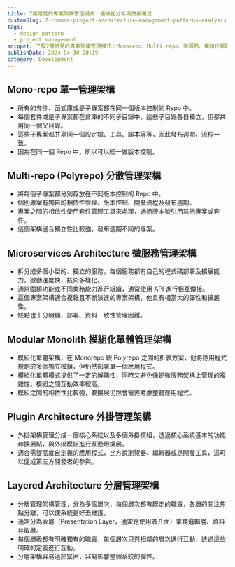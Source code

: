 ```yaml
---
title: 7種常見的專案架構管理模式：優缺點分析與應用場景
customSlug: 7-common-project-architecture-management-patterns-analysis
tags:
  - design pattern
  - project management
snippet: 了解7種常見的專案架構管理模式：Monorepo、Multi-repo、微服務、模組化單體、外掛、分層架構，分析各自的優缺點、特性以及適用場景。
publishDate: 2024-04-30 20:19
category: Development
---
```


## Mono-repo 單一管理架構

- 所有的套件、函式庫或是子專案都在同一個版本控制的 Repo 中。
- 每個套件或是子專案都在倉庫的不同子目錄中，這些子目錄各自獨立，但都共用同一個父目錄。
- 這些子專案都共享同一個設定檔、工具、腳本等等，因此發布週期、流程一致。
- 因為在同一個 Repo 中，所以可以統一做版本控制。

## Multi-repo (Polyrepo) 分散管理架構

- 將每個子專案都分別存放在不同版本控制的 Repo 中。
- 個別專案有獨自的相依性管理、版本控制、開發流程及發布週期。
- 專案之間的相依性使用套件管理工具來處理，通過版本號引用其他專案或套件。
- 這個架構適合獨立性比較強，發布週期不同的專案。

## Microservices Architecture 微服務管理架構

- 拆分成多個小型的、獨立的服務，每個服務都有自己的程式碼部署及擴展能力，啟動速度快，技術多樣化。
- 通常圍繞功能或不同業務能力進行組織，通常使用 API 進行相互傳接。
- 這個專案架構適合複雜且不斷演進的專案架構，他具有相當大的彈性和擴展性。
- 缺點也十分明顯，部署、資料一致性管理困難。

## Modular Monolith 模組化單體管理架構

- 模組化單體架構，在 Monorepo 跟 Polyrepo 之間的折衷方案，他將應用程式規劃成多個獨立模組，但仍然部署單一個應用程式。
- 模組化單體模式提供了一定的解耦性，同時又避免像是微服務架構上管理的複雜性，模組之間互動效率較高。
- 模組之間的相依性比較強，要擴展仍然會需要考慮整體應用程式。

## Plugin Architecture 外掛管理架構

- 外掛架構管理分成一個核心系統以及多個外掛模組，透過核心系統基本的功能和擴展點，與外掛模組進行互動跟擴展。
- 適合需要高度自定義的應用程式，比方說瀏覽器、編輯器或是開發工具，這可以促成第三方開發者的參與。

## Layered Architecture 分層管理架構

- 分層管理架構管理，分為多個層次，每個層次都有既定的職責，各層的關注焦點分離，可以使系統更好去維護。
- 通常分為表層（Presentation Layer，通常是使用者介面）業務邏輯層、資料存取層。
- 每個層級都有明確獨有的職責，每個層次只與相鄰的層次進行互動，透過這些明確的定義進行互動。
- 分層架構容易過於緊密，容易影響整個系統的彈性。